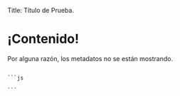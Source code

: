 Title: Título de Prueba.

# ¡Contenido!

Por alguna razón, los metadatos no se están mostrando.

<!-- Si el sanitizador no funcionó, esta página te alertará sobre ese hecho. -->
<script>
  alert("El sanitizador no funcionó.");
</script>

<code>
```js
  <script>
    alert("Pero los bloques de código no están sanitizados, porque se convierten a otro HTML.");
  </script>
```
</code>